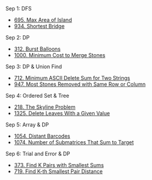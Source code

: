 Sep 1: DFS
* [695. Max Area of Island](https://leetcode.com/problems/max-area-of-island/)
* [934. Shortest Bridge](https://leetcode.com/problems/shortest-bridge/)

Sep 2: DP
* [312. Burst Balloons](https://leetcode.com/problems/burst-balloons/)
* [1000. Minimum Cost to Merge Stones](https://leetcode.com/problems/minimum-cost-to-merge-stones/)

Sep 3: DP & Union Find
* [712. Minimum ASCII Delete Sum for Two Strings](https://leetcode.com/problems/minimum-ascii-delete-sum-for-two-strings/)
* [947. Most Stones Removed with Same Row or Column](https://leetcode.com/problems/most-stones-removed-with-same-row-or-column/)

Sep 4: Ordered Set & Tree
* [218. The Skyline Problem](https://leetcode.com/problems/the-skyline-problem/)
* [1325. Delete Leaves With a Given Value](https://leetcode.com/problems/delete-leaves-with-a-given-value/)

Sep 5: Array & DP
* [1054. Distant Barcodes](https://leetcode.com/problems/distant-barcodes/)
* [1074. Number of Submatrices That Sum to Target](https://leetcode.com/problems/number-of-submatrices-that-sum-to-target/)

Sep 6: Trial and Error & DP
* [373. Find K Pairs with Smallest Sums](https://leetcode.com/problems/find-k-pairs-with-smallest-sums/submissions/)
* [719. Find K-th Smallest Pair Distance](https://leetcode.com/problems/find-k-th-smallest-pair-distance/)

